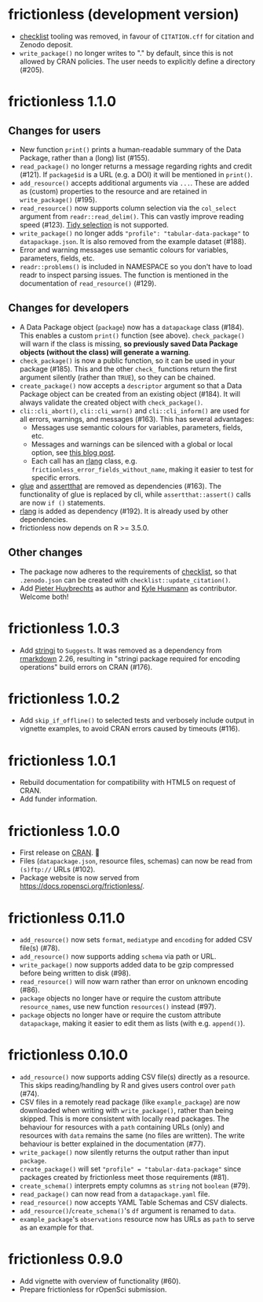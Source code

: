 # frictionless (development version)

* [checklist](https://github.com/inbo/checklist) tooling was removed, in favour of `CITATION.cff` for citation and Zenodo deposit.
* `write_package()` no longer writes to "." by default, since this is not allowed by CRAN policies. The user needs to explicitly define a directory (#205).

# frictionless 1.1.0

## Changes for users

* New function `print()` prints a human-readable summary of the Data Package, rather than a (long) list (#155).
* `read_package()` no longer returns a message regarding rights and credit (#121). If `package$id` is a URL (e.g. a DOI) it will be mentioned in `print()`.
* `add_resource()` accepts additional arguments via `...`. These are added as (custom) properties to the resource and are retained in `write_package()` (#195).
* `read_resource()` now supports column selection via the `col_select` argument from `readr::read_delim()`. This can vastly improve reading speed (#123). [Tidy selection](https://dplyr.tidyverse.org/reference/dplyr_tidy_select.html) is not supported.
* `write_package()` no longer adds `"profile": "tabular-data-package"` to `datapackage.json`. It is also removed from the example dataset (#188).
* Error and warning messages use semantic colours for variables, parameters, fields, etc.
* `readr::problems()` is included in NAMESPACE so you don't have to load readr to inspect parsing issues. The function is mentioned in the documentation of `read_resource()` (#129).

## Changes for developers

* A Data Package object (`package`) now has a `datapackage` class (#184). This enables a custom `print()` function (see above). `check_package()` will warn if the class is missing, **so previously saved Data Package objects (without the class) will generate a warning**.
* `check_package()` is now a public function, so it can be used in your package (#185). This and the other `check_` functions return the first argument silently (rather than `TRUE`), so they can be chained.
* `create_package()` now accepts a `descriptor` argument so that a Data Package object can be created from an existing object (#184). It will always validate the created object with `check_package()`.
* `cli::cli_abort()`, `cli::cli_warn()` and `cli::cli_inform()` are used for all errors, warnings, and messages (#163). This has several advantages:
  * Messages use semantic colours for variables, parameters, fields, etc.
  * Messages and warnings can be silenced with a global or local option, see [this blog post](https://ropensci.org/blog/2024/02/06/verbosity-control-packages/).
  * Each call has an [rlang](https://cran.r-project.org/package=rlang) class, e.g. `frictionless_error_fields_without_name`, making it easier to test for specific errors.
* [glue](https://cran.r-project.org/package=glue) and [assertthat](https://cran.r-project.org/package=assertthat) are removed as dependencies (#163). The functionality of glue is replaced by cli, while `assertthat::assert()` calls are now `if ()` statements.
* [rlang](https://cran.r-project.org/package=rlang) is added as dependency (#192). It is already used by other dependencies.
* frictionless now depends on R >= 3.5.0.

## Other changes

* The package now adheres to the requirements of [checklist](https://github.com/inbo/checklist), so that `.zenodo.json` can be created with `checklist::update_citation()`.
* Add [Pieter Huybrechts](https://orcid.org/0000-0002-6658-6062) as author and [Kyle Husmann](https://orcid.org/0000-0001-9875-8976) as contributor. Welcome both!

# frictionless 1.0.3

* Add [stringi](https://cran.r-project.org/package=stringi) to `Suggests`. It was removed as a dependency from [rmarkdown](https://cran.r-project.org/package=rmarkdown) 2.26, resulting in "stringi package required for encoding operations" build errors on CRAN (#176).

# frictionless 1.0.2

* Add `skip_if_offline()` to selected tests and verbosely include output in vignette examples, to avoid CRAN errors caused by timeouts (#116).

# frictionless 1.0.1

* Rebuild documentation for compatibility with HTML5 on request of CRAN.
* Add funder information.

# frictionless 1.0.0

* First release on [CRAN](https://cran.r-project.org/package=frictionless). 🎉
* Files (`datapackage.json`, resource files, schemas) can now be read from `(s)ftp://` URLs (#102).
* Package website is now served from <https://docs.ropensci.org/frictionless/>.

# frictionless 0.11.0

* `add_resource()` now sets `format`, `mediatype` and `encoding` for added CSV file(s) (#78).
* `add_resource()` now supports adding `schema` via path or URL.
* `write_package()` now supports added data to be gzip compressed before being written to disk (#98).
* `read_resource()` will now warn rather than error on unknown encoding (#86).
* `package` objects no longer have or require the custom attribute `resource_names`, use new function `resources()` instead (#97).
* `package` objects no longer have or require the custom attribute `datapackage`, making it easier to edit them as lists (with e.g. `append()`).

# frictionless 0.10.0

* `add_resource()` now supports adding CSV file(s) directly as a resource. This skips reading/handling by R and gives users control over `path` (#74).
* CSV files in a remotely read package (like `example_package`) are now downloaded when writing with `write_package()`, rather than being skipped. This is more consistent with locally read packages. The behaviour for resources with a `path` containing URLs (only) and resources with `data` remains the same (no files are written). The write behaviour is better explained in the documentation (#77).
* `write_package()` now silently returns the output rather than input `package`.
* `create_package()` will set `"profile" = "tabular-data-package"` since packages created by frictionless meet those requirements (#81).
* `create_schema()` interprets empty columns as `string` not `boolean` (#79).
* `read_package()` can now read from a `datapackage.yaml` file.
* `read_resource()` now accepts YAML Table Schemas and CSV dialects.
* `add_resource()`/`create_schema()`'s `df` argument is renamed to `data`.
* `example_package`'s `observations` resource now has URLs as `path` to serve as an example for that.

# frictionless 0.9.0

* Add vignette with overview of functionality (#60).
* Prepare frictionless for rOpenSci submission.
